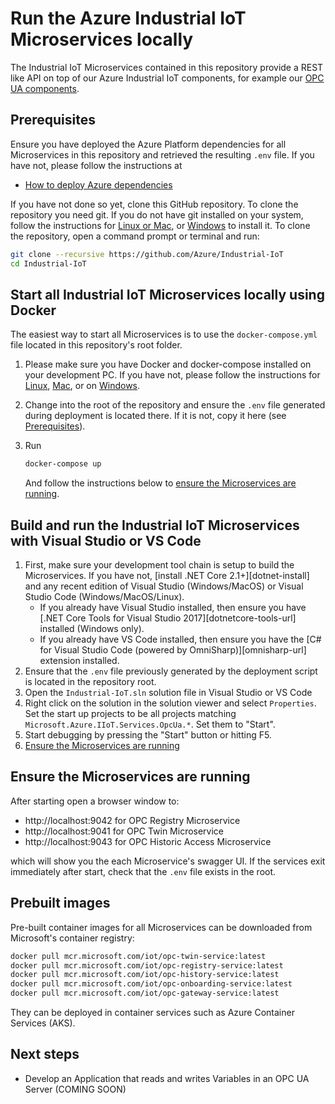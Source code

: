 # Run the Azure Industrial IoT Microservices locally

The Industrial IoT Microservices contained in this repository provide a REST like API on top of our Azure Industrial IoT components, for example our [OPC UA components](https://github.com/Azure/azure-iiot-opc-ua).  

## Prerequisites

Ensure you have deployed the Azure Platform dependencies for all Microservices in this repository and retrieved the resulting `.env` file.  If you have not, please follow the instructions at

- [How to deploy Azure dependencies](howto-deploy-dependencies.md)

If you have not done so yet, clone this GitHub repository.  To clone the repository you need git.  If you do not have git installed on your system, follow the instructions for [Linux or Mac](https://git-scm.com/book/en/v2/Getting-Started-Installing-Git), or [Windows](https://gitforwindows.org/) to install it.  To clone the repository, open a command prompt or terminal and run:

```bash
git clone --recursive https://github.com/Azure/Industrial-IoT 
cd Industrial-IoT
```

## Start all Industrial IoT Microservices locally using Docker

The easiest way to start all Microservices is to use the `docker-compose.yml` file located in this repository's root folder.

1. Please make sure you have Docker and docker-compose installed on your development PC.  If you have not, please follow the instructions for [Linux](https://docs.docker.com/install/linux/docker-ce/ubuntu/), [Mac](https://docs.docker.com/docker-for-mac/install/), or on [Windows](https://docs.docker.com/docker-for-windows/install/).

2. Change into the root of the repository and ensure the `.env` file generated during deployment is located there.  If it is not, copy it here (see [Prerequisites](#Prerequisites)).  

3. Run

   ```bash
   docker-compose up
   ```

   And follow the instructions below to [ensure the Microservices are running](#Ensure-the-Microservices-are-running).

## Build and run the Industrial IoT Microservices with Visual Studio or VS Code

1. First, make sure your development tool chain is setup to build the Microservices. If you have not, [install .NET Core 2.1+][dotnet-install] and any recent edition of Visual Studio (Windows/MacOS) or Visual Studio Code (Windows/MacOS/Linux).
   - If you already have Visual Studio installed, then ensure you have [.NET Core Tools for Visual Studio 2017][dotnetcore-tools-url] installed (Windows only).
   - If you already have VS Code installed, then ensure you have the [C# for Visual Studio Code (powered by OmniSharp)][omnisharp-url] extension installed. 
2. Ensure that the `.env` file previously generated by the deployment script is located in the repository root. 
3. Open the `Industrial-IoT.sln` solution file in Visual Studio or VS Code
4. Right click on the solution in the solution viewer and select `Properties`. Set the start up projects to be all projects matching `Microsoft.Azure.IIoT.Services.OpcUa.*`.  Set them to "Start".
5. Start debugging by pressing the "Start" button or hitting F5.
6. [Ensure the Microservices are running](#Ensure-the-Microservices-are-running)

## Ensure the Microservices are running

After starting open a browser window to:

- http://localhost:9042 for OPC Registry Microservice
- http://localhost:9041 for OPC Twin Microservice 
- http://localhost:9043 for OPC Historic Access Microservice

which will show you the each Microservice's swagger UI. If the services exit immediately after start, check that the `.env` file exists in the root.  

## Prebuilt images

Pre-built container images for all Microservices can be downloaded from Microsoft's container registry:

```bash
docker pull mcr.microsoft.com/iot/opc-twin-service:latest
docker pull mcr.microsoft.com/iot/opc-registry-service:latest
docker pull mcr.microsoft.com/iot/opc-history-service:latest  
docker pull mcr.microsoft.com/iot/opc-onboarding-service:latest  
docker pull mcr.microsoft.com/iot/opc-gateway-service:latest
```

They can be deployed in container services such as Azure Container Services (AKS).

## Next steps

- Develop an Application that reads and writes Variables in an OPC UA Server (COMING SOON)